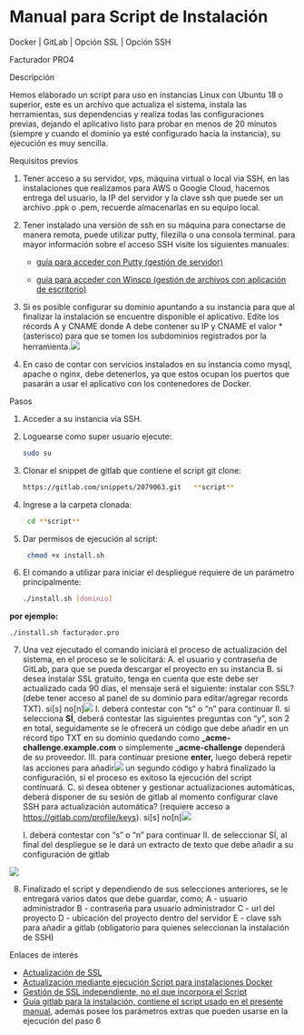 # Manual para Script de Instalación

Docker | GitLab | Opción SSL | Opción SSH

Facturador PRO4




Descripción

Hemos elaborado un script para uso en instancias Linux con Ubuntu 18 o superior, este es un archivo que actualiza el sistema, instala las herramientas, sus dependencias y realiza todas las configuraciones previas, dejando el aplicativo listo para probar en menos de 20 minutos (siempre y cuando el dominio ya esté configurado hacia la instancia), su ejecución es muy sencilla.

Requisitos previos

1. Tener acceso a su servidor, vps, máquina virtual o local via SSH, en las instalaciones que realizamos para AWS o Google Cloud, hacemos entrega del usuario, la IP del servidor y la clave ssh que puede ser un archivo .ppk o .pem, recuerde almacenarlas en su equipo local.
2. Tener instalado una versión de ssh en su máquina para conectarse de manera remota, puede utilizar putty, filezilla o una consola terminal. para mayor información sobre el acceso SSH visite los siguientes manuales:

   * [guía para acceder con Putty (gestión de servidor)](https://docs.google.com/document/d/1PmQejvNd_dkXVm8DPUYlQTag0wvES46tMpxX3MPhkNY/edit)

   * [guía para acceder con Winscp (gestión de archivos con aplicación de escritorio)](https://docs.google.com/document/d/1Xpri2102N4b5C-dG-FVPXW5ZWjEz5S4iDjpvl7Zwq2E/edit)

3. Si es posible configurar su dominio apuntando a su instancia para que al finalizar la instalación se encuentre disponible el aplicativo. Edite los récords A y CNAME donde A debe contener su IP y CNAME el valor \* (asterisco) para que se tomen los subdominios registrados por la herramienta.![](![image](https://github.com/GianeCR/FacturaloPeru/assets/125288026/6aa3cd5e-7c89-401e-8823-dec95ff22c29)
)
3. En caso de contar con servicios instalados en su instancia como mysql, apache o nginx, debe detenerlos, ya que estos ocupan los puertos que pasarán a usar el aplicativo con los contenedores de Docker.

Pasos

1. Acceder a su instancia vía SSH.
2. Loguearse como super usuario ejecute:
   ```bash
   sudo su 
3. Clonar el snippet de gitlab que contiene el script git clone:
   ```bash
   https://gitlab.com/snippets/2079063.git   **script**
4. Ingrese a la carpeta clonada:
   ```bash
    cd **script**
5. Dar permisos de ejecución al script:
   ```bash
    chmod +x install.sh
6. El comando a utilizar para iniciar el despliegue requiere de un parámetro principalmente:

   ```bash
   ./install.sh [dominio]

**por ejemplo:**

``` ./install.sh facturador.pro  ```

7. Una vez ejecutado el comando iniciará el proceso de actualización del sistema, en el proceso se le solicitará:
   A. el usuario y contraseña de GitLab, para que se pueda descargar el proyecto en su instancia
   B. si desea instalar SSL gratuito, tenga en cuenta que este debe ser actualizado cada 90 días, el mensaje será el siguiente:
     instalar con SSL? (debe tener acceso al panel de su dominio para editar/agregar records TXT). si[s] no[n]![](![image](https://github.com/GianeCR/FacturaloPeru/assets/125288026/dece3362-9b7d-4990-9c00-3fe2ea9591bb)
)
      I. deberá contestar con “s” o “n” para continuar
      II. si selecciona **SÍ**, deberá contestar las siguientes preguntas con “y”, son 2 en total, seguidamente se le ofrecerá un código que debe añadir en un récord tipo TXT en su dominio quedando como **\_acme-challenge.example.com** o simplemente **\_acme-challenge** dependerá de su proveedor.
      III. para continuar presione **enter,** luego deberá repetir las acciones para añadir![](Aspose.Words.b8875f24-69c1-4851-827f-55faeee7521f.003.jpeg) un segundo código y habrá finalizado la configuración, si el proceso es exitoso la ejecución del script continuará.
   C. si desea obtener y gestionar actualizaciones automáticas, deberá disponer de su sesión de gitlab al momento configurar clave SSH para actualización automática? (requiere acceso a https://gitlab.com/profile/keys). si[s] no[n]![](Aspose.Words.b8875f24-69c1-4851-827f-55faeee7521f.004.png)

      I. deberá contestar con “s” o “n” para continuar
      II. de seleccionar SÍ, al final del despliegue se le dará un extracto de texto que debe añadir a su configuración de gitlab

![](Aspose.Words.b8875f24-69c1-4851-827f-55faeee7521f.005.jpeg)

8. Finalizado el script y dependiendo de sus selecciones anteriores, se le entregará varios datos que debe guardar, como;
   A - usuario administrador
   B -  contraseña para usuario administrador
   C - url del proyecto
   D - ubicación del proyecto dentro del servidor
   E - clave ssh para añadir a gitlab (obligatorio para quienes seleccionan la instalación de SSH)

Enlaces de interés

- [Actualización de SSL](https://gitlab.com/b.mendoza/facturadorpro3/snippets/1955372)
- [Actualización mediante ejecución Script para instalaciones Docker](https://gitlab.com/b.mendoza/facturadorpro3/-/wikis/Script-Update-Docker)
- [Gestión de SSL independiente, no el que incorpora el Script](https://docs.google.com/document/d/1D87YJ9fq9yHiAauu6SGVugiC3m_i42DrFUt6VKYXuDI/edit?usp=sharing)
- [Guía gitlab para la instalación, contiene el script usado en el presente manual](https://gitlab.com/b.mendoza/facturadorpro3/snippets/1971490), además posee los parámetros extras que pueden usarse en la ejecución del paso 6
